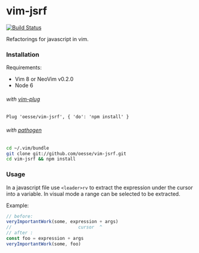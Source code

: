 # vim-jsrf
[![Build Status](https://travis-ci.org/oesse/vim-jsrf.svg?branch=master)](https://travis-ci.org/oesse/vim-jsrf)

Refactorings for javascript in vim.

### Installation

Requirements:
* Vim 8 or NeoVim v0.2.0
* Node 6

###### with [vim-plug](https://github.com/junegunn/vim-plug)
```vim
Plug 'oesse/vim-jsrf', { 'do': 'npm install' }
```
###### with [pathogen](https://github.com/tpope/vim-pathogen)
```sh
cd ~/.vim/bundle
git clone git://github.com/oesse/vim-jsrf.git
cd vim-jsrf && npm install
```

### Usage

In a javascript file use `<leader>rv` to extract the expression under the cursor into a variable. In visual mode a range can be selected to be extracted.

Example:
```javascript
// before:
veryImportantWork(some, expression + args)
//                         cursor  ^
// after :
const foo = expression + args
veryImportantWork(some, foo)
```

